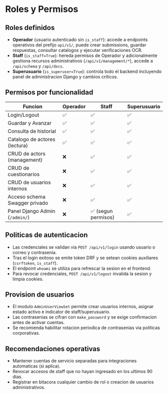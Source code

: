 # Roles y Permisos

## Roles definidos
- **Operador** (usuario autenticado sin `is_staff`): accede a endpoints operativos del prefijo `api/v1/`, puede crear submissions, guardar respuestas, consultar catalogos y ejecutar verificaciones OCR.
- **Staff** (`is_staff=True`): hereda permisos de Operador y adicionalmente gestiona recursos administrativos (`/api/v1/management/*`), accede a `/api/schema` y `/api/docs`.
- **Superusuario** (`is_superuser=True`): controla todo el backend incluyendo panel de administracion Django y cambios criticos.

## Permisos por funcionalidad
| Funcion | Operador | Staff | Superusuario |
|---------|----------|-------|--------------|
| Login/Logout | ✅ | ✅ | ✅ |
| Guardar y Avanzar | ✅ | ✅ | ✅ |
| Consulta de historial | ✅ | ✅ | ✅ |
| Catalogo de actores (lectura) | ✅ | ✅ | ✅ |
| CRUD de actors (management) | ❌ | ✅ | ✅ |
| CRUD de cuestionarios | ❌ | ✅ | ✅ |
| CRUD de usuarios internos | ❌ | ✅ | ✅ |
| Acceso schema Swagger privado | ❌ | ✅ | ✅ |
| Panel Django Admin (`/admin/`) | ❌ | ✅ (segun permisos) | ✅ |

## Politicas de autenticacion
- Las credenciales se validan via `POST /api/v1/login` usando usuario o correo y contrasenia.
- Tras el login exitoso se emite token DRF y se setean cookies auxiliares (`csrftoken`, `is_staff`).
- El endpoint `whoami` se utiliza para refrescar la sesion en el frontend.
- Para revocar credenciales, `POST /api/v1/logout` invalida la sesion y limpia cookies.

## Provision de usuarios
- El modulo `AdminUserViewSet` permite crear usuarios internos, asignar estado activo e indicator de staff/superusuario.
- Las contrasenias se cifran con `make_password` y se exige confirmacion antes de activar cuentas.
- Se recomienda habilitar rotacion periodica de contrasenias via politicas corporativas.

## Recomendaciones operativas
- Mantener cuentas de servicio separadas para integraciones automaticas (si aplica).
- Revocar accesos de staff que no hayan ingresado en los ultimos 90 dias.
- Registrar en bitacora cualquier cambio de rol o creacion de usuarios administrativos.
